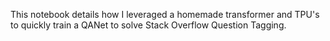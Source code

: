 This notebook details how I leveraged a homemade transformer and TPU's to quickly train a QANet to solve Stack Overflow Question Tagging.
